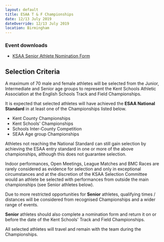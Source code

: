 ```yaml
---
layout: default
title: ESAA T & F Championships
date: 12/13 July 2019
dateOverride: 12/13 July 2019
location: Birmingham
---
```


<div class="panel panel-info">
  <div class="panel-heading">
    <h3 class="panel-title">Event downloads</h3>
  </div>
  <div class="panel-body">
    <ul>
        <li>
            <a href="/files/events/18-19/2019-07-12-esaa-t-and-f-championships/KSAA-Nomination-Form-SENIOR-ATHLETE.docx">
                KSAA Senior Athlete Nomination Form
            </a>
        </li>
    </ul>
  </div>
</div>


## Selection Criteria

A maximum of 70 male and female athletes will be selected from the Junior, Intermediate and Senior age groups to represent the Kent Schools Athletic Association at the English Schools Track and Field Championships.

It is expected that selected athletes will have achieved the **ESAA National Standard** in at least one of the Championships listed below.

- Kent County Championships
- Kent Schools' Championships
- Schools Inter-County Competition
- SEAA Age group Championships

Athletes not reaching the National Standard can still gain selection by achieving the ESAA entry standard in one or more of the above championships, although this does not guarantee selection.

Indoor performances, Open Meetings, League Matches and BMC Races are rarely considered as evidence for selection and only in exceptional circumstances and at the discretion of the KSAA Selection Committee would an athlete be selected with performances from outside the main championships (see Senior athletes below).

<div class="well">
    <p>
        Due to more restricted opportunities for <strong>Senior</strong> athletes, qualifying times / distances will be considered from recognised Championships and a wider range of events.
    </p>
    <p>
        <strong>Senior</strong> athletes should also complete a nomination form and return it on or before the date of the Kent Schools' Track and Field Championships.
    </p>
</div>

All selected athletes will travel and remain with the team during the Championships.